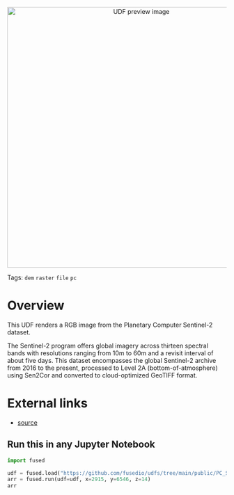 <!--fused:preview-->
<p align="center"><img src="https://fused-magic.s3.us-west-2.amazonaws.com/docs_assets/github_udfs_repo/mecca_sentinel2.png" width="600" alt="UDF preview image"></p>

<!--fused:tags-->
Tags: `dem` `raster` `file` `pc`

<!--fused:readme-->
# Overview

This UDF renders a RGB image from the Planetary Computer Sentinel-2 dataset.

The Sentinel-2 program offers global imagery across thirteen spectral bands with resolutions ranging from 10m to 60m and a revisit interval of about five days. This dataset encompasses the global Sentinel-2 archive from 2016 to the present, processed to Level 2A (bottom-of-atmosphere) using Sen2Cor and converted to cloud-optimized GeoTIFF format.


# External links

- [source](https://planetarycomputer.microsoft.com/dataset/sentinel-2-l2a)

## Run this in any Jupyter Notebook

```python
import fused

udf = fused.load("https://github.com/fusedio/udfs/tree/main/public/PC_Sentinel2")
arr = fused.run(udf=udf, x=2915, y=6546, z=14)
arr
```